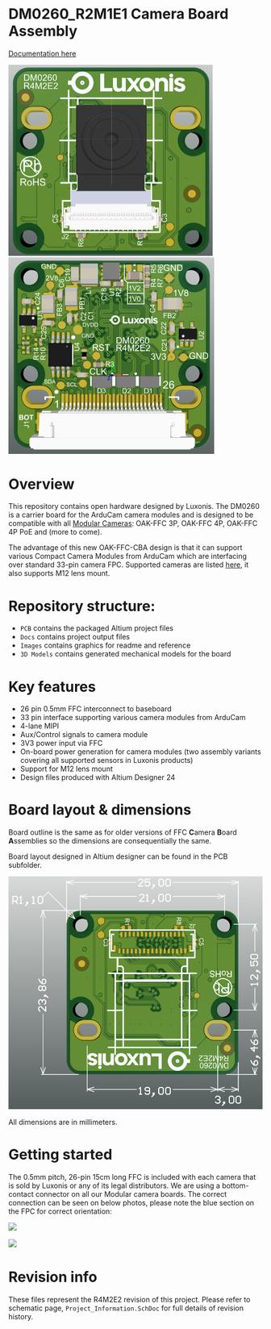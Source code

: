 # DM0260_R2M1E1 Camera Board Assembly

[Documentation here](https://docs.luxonis.com/projects/hardware/en/latest/pages/ffc-cameras/)

<img src="Images/DM0260_FRONT.png" style="zoom: 50%;" /> <img src="Images/DM0260_BACK.png" style="zoom: 50%;" />

# Overview
This repository contains open hardware designed by Luxonis. The DM0260 is a carrier board for the ArduCam camera modules and is designed to be compatible with all [Modular Cameras](https://docs.luxonis.com/projects/hardware/en/latest/#modular-camera-designs): OAK-FFC 3P, OAK-FFC 4P, OAK-FFC 4P PoE and (more to come).

The advantage of this new OAK-FFC-CBA design is that it can support various Compact Camera Modules from ArduCam which are interfacing over standard 33-pin camera FPC. Supported cameras are listed [here](https://docs.luxonis.com/hardware/platform/sensors/ccms/), it also supports M12 lens mount.    

# Repository structure:
* `PCB` contains the packaged Altium project files
* `Docs` contains project output files
* `Images` contains graphics for readme and reference
* `3D Models` contains generated mechanical models for the board

# Key features
* 26 pin 0.5mm FFC interconnect to baseboard
* 33 pin interface supporting various camera modules from ArduCam
* 4-lane MIPI
* Aux/Control signals to camera module
* 3V3 power input via FFC
* On-board power generation for camera modules (two assembly variants covering all supported sensors in Luxonis products)
* Support for M12 lens mount
* Design files produced with Altium Designer 24

# Board layout & dimensions

Board outline is the same as for older versions of FFC **C**amera **B**oard **A**ssemblies so the dimensions are consequentially the same. 

Board layout designed in Altium designer can be found in the PCB subfolder.  

<img src="Images/DM0260_Dimensions.png" style="zoom: 70%;" />

All dimensions are in millimeters.

# Getting started  
The 0.5mm pitch, 26-pin 15cm long FFC is included with each camera that is sold by Luxonis or any of its legal distributors. We are using a bottom-contact connector on all our Modular camera boards. The correct connection can be seen on below photos, please note the blue section on the FPC for correct orientation: 

 ![](Images/FFC_orientation.jpeg)

![](Images/FFC_orientation2.jpg)

# Revision info
These files represent the R4M2E2 revision of this project. Please refer to schematic page, `Project_Information.SchDoc` for full details of revision history.
